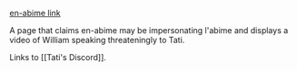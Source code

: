 [en-abime link](https://www.en-abime.com/error404)

A page that claims en-abime may be impersonating l'abime and displays a video of William speaking threateningly to Tati.

Links to [[Tati's Discord]].